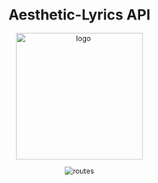 <h1 align="center">Aesthetic-Lyrics API</h1>

<p align="center">
  <img src="https://i.imgur.com/T87eDYA.png" width="250" alt="logo" />
</p>

<p align="center">
  <img src="https://i.imgur.com/g99z2bf.png" alt="routes" />
</p>

